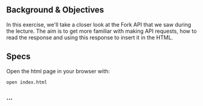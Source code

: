 ## Background & Objectives

In this exercise, we'll take a closer look at the Fork API that we saw during the lecture. The aim is to get more familiar with making API requests, how to read the response and using this response to insert it in the HTML.


## Specs

Open the html page in your browser with:

```bash
open index.html
```

### ...

